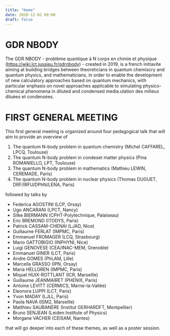 ```yaml
---
title: "Home"
date: 2020-12-02 09:00
draft: false
---
```


# GDR NBODY

The GDR NBODY - problème quantique à N corps en chimie et physique (https://wiki.lct.jussieu.fr/gdrnbody) - created in 2019, is a french initiavite aiming at building bridges between theoreticians in quantum chemiscry and quantum physics, and mathematicians, in order to enable the development of new calculatory approaches based on quantum mechanics, with particular enphasis on novel approaches applicable to simulating physico-chemical phenomena in diluted and condensed media.ulation des milieux diluées et condensées.

# FIRST GENERAL MEETING

This first general meeting is organized around four pedagogical talk that will aim to provide an overview of


1. The quantum N-body problem in quantum chemistry (Michel CAFFAREL, LPCQ, Toulouse)
2. The quantum N-body problem in condeset matter physics (Pina ROMANIELLO, LPT, Toulouse)
3. The quantum N-body problem in mathematics (Mathieu LEWIN, CEREMADE, Paris)
4. The quantum N-body problem in nuclear physics (Thomas DUGUET, DRF/IRFU/DPhN/LENA, Paris)

followed by talks by

- Federica AGOSTINI (LCP, Orsay)
- Ugo ANCARANI (LPCT, Nancy)
- Silke BIERMANN (CPHT-Polytechnique, Palaiseau)
- Eric BREMOND (ITODYS, Paris)
- Patrick CASSAM-CHENAI (LJAD, Nice)
- Guillaume FERLAT (IMPMC, Paris)
- Emmanuel FROMAGER (LCQ, Strasbourg)
- Mario GATTOBIGIO (INPHYNI, Nice)
- Luigi GENOVESE (CEA/INAC-MEM, Grenoble)
- Emmanuel GINER (LCT, Paris)
- Andre GOMES (PhLAM, Lille)
- Marcella GRASSO (IPN, Orsay)
- Maria HELLGREN (IMPMC, Paris)
- Miquel HUIX-ROTTLANT (ICR, Marseille)
- Guillaume JEANMAIRET (PHENIX, Paris)
- Antoine LEVITT (CERMICS, Marne-la-Vallée)
- Eleonora LUPPI (LCT, Paris)
- Yvon MADAY (LJLL, Paris)
- Paola NAVA (ISM2, Marseille)
- Matthieu SAUBANERE (Institut GERHARDFT, Montpellier)
- Bruno SENJEAN (Leiden Institute of Physics)
- Morgane VACHER (CEISAM, Nantes)

that will go deeper into each of these themes, as well as a poster session.

